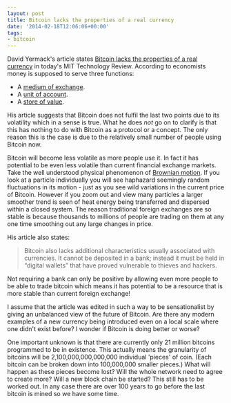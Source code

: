 ```yaml
---
layout: post
title: Bitcoin lacks the properties of a real currency
date: '2014-02-18T12:06:06+00:00'
tags:
- bitcoin
---
```

David Yermack's article states [Bitcoin lacks the properties of a real currency](http://www.technologyreview.com/view/524666/bitcoin-lacks-the-properties-of-a-real-currency/) in today's MIT Technology Review. According to economists money is supposed to serve three functions:

* A [medium of exchange](http://en.wikipedia.org/wiki/Medium_of_exchange).
* A [unit of account](http://en.wikipedia.org/wiki/Unit_of_account).
* A [store of value](http://en.wikipedia.org/wiki/Store_of_value).

His article suggests that Bitcoin does not fulfil the last two points due to its volatility which in a sense is true. What he does *not* go on to clarify is that this has nothing to do with Bitcoin as a protocol or a concept. The only reason this is the case is due to the relatively small number of people using Bitcoin now.

Bitcoin will become less volatile as more people use it. In fact it has potential to be even less volatile than current financial exchange markets. Take the well understood physical phenomenon of [Brownian motion](http://en.wikipedia.org/wiki/Brownian_motion). If you look at a particle individually you will see haphazard seemingly random fluctuations in its motion - just as you see wild variations in the current price of Bitcoin. However if you zoom out and view many particles a larger smoother trend is seen of heat energy being transferred and dispersed within a closed system. The reason traditional foreign exchanges are so stable is because thousands to millions of people are trading on them at any one time smoothing out any large changes in price.

His article also states:
> Bitcoin also lacks additional characteristics usually associated with currencies. It cannot be deposited in a bank; instead it must be held in “digital wallets” that have proved vulnerable to thieves and hackers.

Not requiring a bank can only be positive by allowing even more people to be able to trade bitcoin which means it has potential to be a resource that is more stable than current foreign exchange!

I assume that the article was edited in such a way to be sensationalist by giving an unbalanced view of the future of Bitcoin. Are there any modern examples of a new currency being introduced even on a local scale where one didn't exist before? I wonder if Bitcoin is doing better or worse?

One important unknown is that there are currently only 21 million bitcoins programmed to be in existence. This actually means the granularity of bitcoins will be 2,100,000,000,000,000 individual 'pieces' of coin. (Each bitcoin can be broken down into 100,000,000 smaller pieces.) What will happen as these pieces become lost? Will the whole network need to agree to create more? Will a new block chain be started? This still has to be worked out. In any case there are over 100 years to go before the last bitcoin is mined so we have some time.
